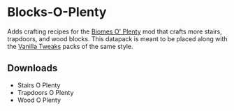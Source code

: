 # Blocks-O-Plenty
Adds crafting recipes for the [Biomes O' Plenty](https://modrinth.com/mod/biomes-o-plenty/) mod that crafts more stairs, trapdoors, and wood blocks. This datapack is meant to be placed along with the [Vanilla Tweaks](https://vanillatweaks.net/) packs of the same style. 

## Downloads
- Stairs O Plenty
- Trapdoors O Plenty
- Wood O Plenty
